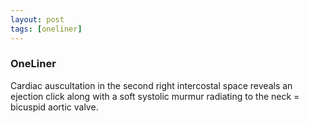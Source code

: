 ```yaml
---
layout: post
tags: [oneliner]
---
```



### OneLiner

Cardiac auscultation in the second right intercostal space reveals an ejection click along with a soft systolic murmur radiating to the neck = bicuspid aortic valve.
